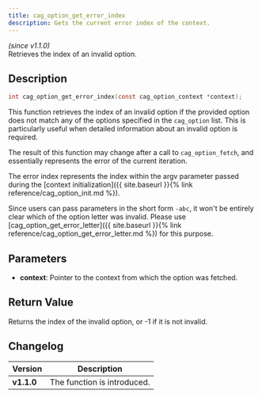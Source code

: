 ```yaml
---
title: cag_option_get_error_index
description: Gets the current error index of the context.
---
```


_(since v1.1.0)_  
Retrieves the index of an invalid option.

## Description
```c
int cag_option_get_error_index(const cag_option_context *context);
```

This function retrieves the index of an invalid option if the provided option
does not match any of the options specified in the `cag_option` list. This is
particularly useful when detailed information about an invalid option is required.

The result of this function may change after a call to `cag_option_fetch`, and
essentially represents the error of the current iteration.

The error index represents the index within the argv parameter passed during the
[context initialization]({{ site.baseurl }}{% link reference/cag_option_init.md %}).

Since users can pass parameters in the short form `-abc`, it won't be entirely clear
which of the option letter was invalid. Please use 
[cag_option_get_error_letter]({{ site.baseurl }}{% link reference/cag_option_get_error_letter.md %})
for this purpose.

 
## Parameters
 * **context**: Pointer to the context from which the option was fetched.

## Return Value
Returns the index of the invalid option, or -1 if it is not invalid.

## Changelog

| Version    | Description                     |
|------------|---------------------------------|
| **v1.1.0** | The function is introduced.     |